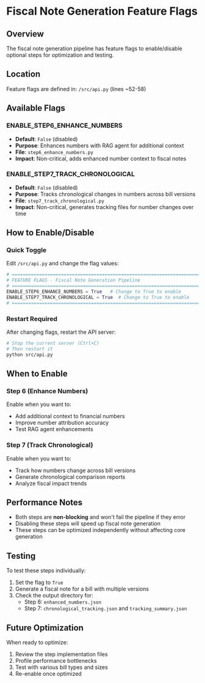 # Fiscal Note Generation Feature Flags

## Overview
The fiscal note generation pipeline has feature flags to enable/disable optional steps for optimization and testing.

## Location
Feature flags are defined in: `/src/api.py` (lines ~52-58)

## Available Flags

### ENABLE_STEP6_ENHANCE_NUMBERS
- **Default**: `False` (disabled)
- **Purpose**: Enhances numbers with RAG agent for additional context
- **File**: `step6_enhance_numbers.py`
- **Impact**: Non-critical, adds enhanced number context to fiscal notes

### ENABLE_STEP7_TRACK_CHRONOLOGICAL
- **Default**: `False` (disabled)
- **Purpose**: Tracks chronological changes in numbers across bill versions
- **File**: `step7_track_chronological.py`
- **Impact**: Non-critical, generates tracking files for number changes over time

## How to Enable/Disable

### Quick Toggle
Edit `/src/api.py` and change the flag values:

```python
# ============================================================================
# FEATURE FLAGS - Fiscal Note Generation Pipeline
# ============================================================================
ENABLE_STEP6_ENHANCE_NUMBERS = True   # Change to True to enable
ENABLE_STEP7_TRACK_CHRONOLOGICAL = True  # Change to True to enable
# ============================================================================
```

### Restart Required
After changing flags, restart the API server:
```bash
# Stop the current server (Ctrl+C)
# Then restart it
python src/api.py
```

## When to Enable

### Step 6 (Enhance Numbers)
Enable when you want to:
- Add additional context to financial numbers
- Improve number attribution accuracy
- Test RAG agent enhancements

### Step 7 (Track Chronological)
Enable when you want to:
- Track how numbers change across bill versions
- Generate chronological comparison reports
- Analyze fiscal impact trends

## Performance Notes

- Both steps are **non-blocking** and won't fail the pipeline if they error
- Disabling these steps will speed up fiscal note generation
- These steps can be optimized independently without affecting core generation

## Testing

To test these steps individually:
1. Set the flag to `True`
2. Generate a fiscal note for a bill with multiple versions
3. Check the output directory for:
   - Step 6: `enhanced_numbers.json`
   - Step 7: `chronological_tracking.json` and `tracking_summary.json`

## Future Optimization

When ready to optimize:
1. Review the step implementation files
2. Profile performance bottlenecks
3. Test with various bill types and sizes
4. Re-enable once optimized
